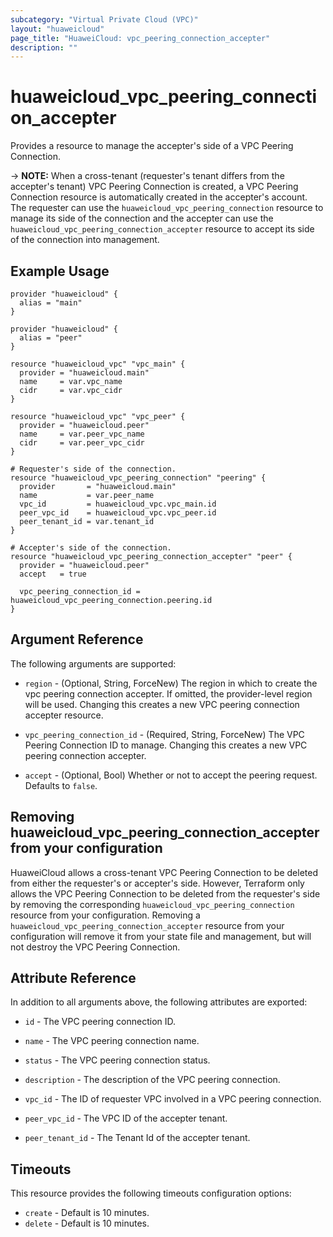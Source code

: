 ```yaml
---
subcategory: "Virtual Private Cloud (VPC)"
layout: "huaweicloud"
page_title: "HuaweiCloud: vpc_peering_connection_accepter"
description: ""
---
```


# huaweicloud_vpc_peering_connection_accepter

Provides a resource to manage the accepter's side of a VPC Peering Connection.

-> **NOTE:** When a cross-tenant (requester's tenant differs from the accepter's tenant) VPC Peering Connection
  is created, a VPC Peering Connection resource is automatically created in the accepter's account.
  The requester can use the `huaweicloud_vpc_peering_connection` resource to manage its side of the connection and
  the accepter can use the `huaweicloud_vpc_peering_connection_accepter` resource to accept its side of the connection
  into management.

## Example Usage

```hcl
provider "huaweicloud" {
  alias = "main"
}

provider "huaweicloud" {
  alias = "peer"
}

resource "huaweicloud_vpc" "vpc_main" {
  provider = "huaweicloud.main"
  name     = var.vpc_name
  cidr     = var.vpc_cidr
}

resource "huaweicloud_vpc" "vpc_peer" {
  provider = "huaweicloud.peer"
  name     = var.peer_vpc_name
  cidr     = var.peer_vpc_cidr
}

# Requester's side of the connection.
resource "huaweicloud_vpc_peering_connection" "peering" {
  provider       = "huaweicloud.main"
  name           = var.peer_name
  vpc_id         = huaweicloud_vpc.vpc_main.id
  peer_vpc_id    = huaweicloud_vpc.vpc_peer.id
  peer_tenant_id = var.tenant_id
}

# Accepter's side of the connection.
resource "huaweicloud_vpc_peering_connection_accepter" "peer" {
  provider = "huaweicloud.peer"
  accept   = true

  vpc_peering_connection_id = huaweicloud_vpc_peering_connection.peering.id
}
 ```

## Argument Reference

The following arguments are supported:

* `region` - (Optional, String, ForceNew) The region in which to create the vpc peering connection accepter. If omitted,
  the provider-level region will be used. Changing this creates a new VPC peering connection accepter resource.

* `vpc_peering_connection_id` - (Required, String, ForceNew) The VPC Peering Connection ID to manage. Changing this
  creates a new VPC peering connection accepter.

* `accept` - (Optional, Bool) Whether or not to accept the peering request. Defaults to `false`.

## Removing huaweicloud_vpc_peering_connection_accepter from your configuration

HuaweiCloud allows a cross-tenant VPC Peering Connection to be deleted from either the requester's or accepter's side.
However, Terraform only allows the VPC Peering Connection to be deleted from the requester's side by removing the
corresponding `huaweicloud_vpc_peering_connection` resource from your configuration.
Removing a `huaweicloud_vpc_peering_connection_accepter` resource from your configuration will remove it from your
state file and management, but will not destroy the VPC Peering Connection.

## Attribute Reference

In addition to all arguments above, the following attributes are exported:

* `id` - The VPC peering connection ID.

* `name` - The VPC peering connection name.

* `status` - The VPC peering connection status.

* `description` - The description of the VPC peering connection.

* `vpc_id` - The ID of requester VPC involved in a VPC peering connection.

* `peer_vpc_id` - The VPC ID of the accepter tenant.

* `peer_tenant_id` - The Tenant Id of the accepter tenant.

## Timeouts

This resource provides the following timeouts configuration options:

* `create` - Default is 10 minutes.
* `delete` - Default is 10 minutes.
